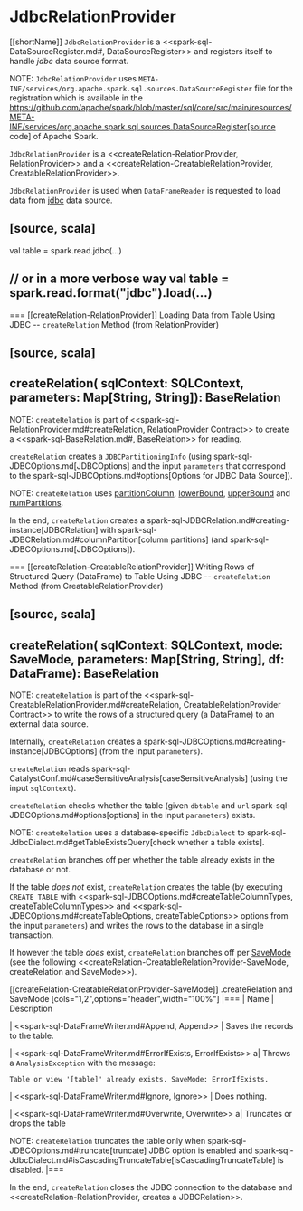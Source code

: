 # JdbcRelationProvider

[[shortName]]
`JdbcRelationProvider` is a <<spark-sql-DataSourceRegister.md#, DataSourceRegister>> and registers itself to handle *jdbc* data source format.

NOTE: `JdbcRelationProvider` uses `META-INF/services/org.apache.spark.sql.sources.DataSourceRegister` file for the registration which is available in the https://github.com/apache/spark/blob/master/sql/core/src/main/resources/META-INF/services/org.apache.spark.sql.sources.DataSourceRegister[source code] of Apache Spark.

`JdbcRelationProvider` is a <<createRelation-RelationProvider, RelationProvider>> and a <<createRelation-CreatableRelationProvider, CreatableRelationProvider>>.

`JdbcRelationProvider` is used when `DataFrameReader` is requested to load data from [jdbc](DataFrameReader.md#jdbc) data source.

[source, scala]
----
val table = spark.read.jdbc(...)

// or in a more verbose way
val table = spark.read.format("jdbc").load(...)
----

=== [[createRelation-RelationProvider]] Loading Data from Table Using JDBC -- `createRelation` Method (from RelationProvider)

[source, scala]
----
createRelation(
  sqlContext: SQLContext,
  parameters: Map[String, String]): BaseRelation
----

NOTE: `createRelation` is part of <<spark-sql-RelationProvider.md#createRelation, RelationProvider Contract>> to create a <<spark-sql-BaseRelation.md#, BaseRelation>> for reading.

`createRelation` creates a `JDBCPartitioningInfo` (using spark-sql-JDBCOptions.md[JDBCOptions] and the input `parameters` that correspond to the spark-sql-JDBCOptions.md#options[Options for JDBC Data Source]).

NOTE: `createRelation` uses [partitionColumn](DataFrameReader.md#partitionColumn), [lowerBound](DataFrameReader.md#lowerBound), [upperBound](DataFrameReader.md#upperBound) and [numPartitions](DataFrameReader.md#numPartitions).

In the end, `createRelation` creates a spark-sql-JDBCRelation.md#creating-instance[JDBCRelation] with spark-sql-JDBCRelation.md#columnPartition[column partitions] (and spark-sql-JDBCOptions.md[JDBCOptions]).

=== [[createRelation-CreatableRelationProvider]] Writing Rows of Structured Query (DataFrame) to Table Using JDBC -- `createRelation` Method (from CreatableRelationProvider)

[source, scala]
----
createRelation(
  sqlContext: SQLContext,
  mode: SaveMode,
  parameters: Map[String, String],
  df: DataFrame): BaseRelation
----

NOTE: `createRelation` is part of the <<spark-sql-CreatableRelationProvider.md#createRelation, CreatableRelationProvider Contract>> to write the rows of a structured query (a DataFrame) to an external data source.

Internally, `createRelation` creates a spark-sql-JDBCOptions.md#creating-instance[JDBCOptions] (from the input `parameters`).

`createRelation` reads spark-sql-CatalystConf.md#caseSensitiveAnalysis[caseSensitiveAnalysis] (using the input `sqlContext`).

`createRelation` checks whether the table (given `dbtable` and `url` spark-sql-JDBCOptions.md#options[options] in the input `parameters`) exists.

NOTE: `createRelation` uses a database-specific `JdbcDialect` to spark-sql-JdbcDialect.md#getTableExistsQuery[check whether a table exists].

`createRelation` branches off per whether the table already exists in the database or not.

If the table *does not* exist, `createRelation` creates the table (by executing `CREATE TABLE` with <<spark-sql-JDBCOptions.md#createTableColumnTypes, createTableColumnTypes>> and <<spark-sql-JDBCOptions.md#createTableOptions, createTableOptions>> options from the input `parameters`) and writes the rows to the database in a single transaction.

If however the table *does* exist, `createRelation` branches off per [SaveMode](spark-sql-DataFrameWriter.md#SaveMode) (see the following <<createRelation-CreatableRelationProvider-SaveMode, createRelation and SaveMode>>).

[[createRelation-CreatableRelationProvider-SaveMode]]
.createRelation and SaveMode
[cols="1,2",options="header",width="100%"]
|===
| Name
| Description

| <<spark-sql-DataFrameWriter.md#Append, Append>>
| Saves the records to the table.

| <<spark-sql-DataFrameWriter.md#ErrorIfExists, ErrorIfExists>>
a| Throws a `AnalysisException` with the message:

```
Table or view '[table]' already exists. SaveMode: ErrorIfExists.
```

| <<spark-sql-DataFrameWriter.md#Ignore, Ignore>>
| Does nothing.

| <<spark-sql-DataFrameWriter.md#Overwrite, Overwrite>>
a| Truncates or drops the table

NOTE: `createRelation` truncates the table only when spark-sql-JDBCOptions.md#truncate[truncate] JDBC option is enabled and spark-sql-JdbcDialect.md#isCascadingTruncateTable[isCascadingTruncateTable] is disabled.
|===

In the end, `createRelation` closes the JDBC connection to the database and <<createRelation-RelationProvider, creates a JDBCRelation>>.
